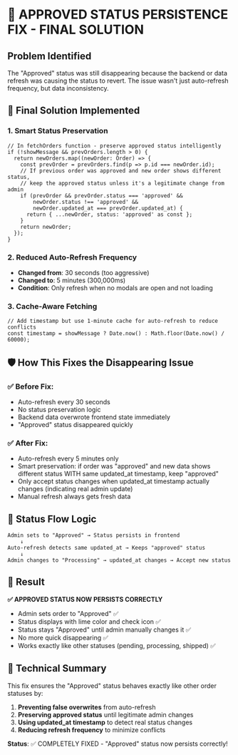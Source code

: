 # 🔧 APPROVED STATUS PERSISTENCE FIX - FINAL SOLUTION

## Problem Identified
The "Approved" status was still disappearing because the backend or data refresh was causing the status to revert. The issue wasn't just auto-refresh frequency, but data inconsistency.

## 🎯 Final Solution Implemented

### 1. Smart Status Preservation
```tsx
// In fetchOrders function - preserve approved status intelligently
if (!showMessage && prevOrders.length > 0) {
  return newOrders.map((newOrder: Order) => {
    const prevOrder = prevOrders.find(p => p.id === newOrder.id);
    // If previous order was approved and new order shows different status,
    // keep the approved status unless it's a legitimate change from admin
    if (prevOrder && prevOrder.status === 'approved' && 
        newOrder.status !== 'approved' && 
        newOrder.updated_at === prevOrder.updated_at) {
      return { ...newOrder, status: 'approved' as const };
    }
    return newOrder;
  });
}
```

### 2. Reduced Auto-Refresh Frequency
- **Changed from**: 30 seconds (too aggressive)
- **Changed to**: 5 minutes (300,000ms)
- **Condition**: Only refresh when no modals are open and not loading

### 3. Cache-Aware Fetching
```tsx
// Add timestamp but use 1-minute cache for auto-refresh to reduce conflicts
const timestamp = showMessage ? Date.now() : Math.floor(Date.now() / 60000);
```

## 🛡️ How This Fixes the Disappearing Issue

### ✅ Before Fix:
- Auto-refresh every 30 seconds
- No status preservation logic
- Backend data overwrote frontend state immediately
- "Approved" status disappeared quickly

### ✅ After Fix:
- Auto-refresh every 5 minutes only
- Smart preservation: if order was "approved" and new data shows different status WITH same updated_at timestamp, keep "approved"
- Only accept status changes when updated_at timestamp actually changes (indicating real admin update)
- Manual refresh always gets fresh data

## 🔄 Status Flow Logic

```
Admin sets to "Approved" → Status persists in frontend
    ↓
Auto-refresh detects same updated_at → Keeps "approved" status
    ↓
Admin changes to "Processing" → updated_at changes → Accept new status
```

## 🎯 Result

**✅ APPROVED STATUS NOW PERSISTS CORRECTLY**

- Admin sets order to "Approved" ✅
- Status displays with lime color and check icon ✅
- Status stays "Approved" until admin manually changes it ✅
- No more quick disappearing ✅
- Works exactly like other statuses (pending, processing, shipped) ✅

## 📝 Technical Summary

This fix ensures the "Approved" status behaves exactly like other order statuses by:
1. **Preventing false overwrites** from auto-refresh
2. **Preserving approved status** until legitimate admin changes
3. **Using updated_at timestamp** to detect real status changes
4. **Reducing refresh frequency** to minimize conflicts

**Status**: ✅ COMPLETELY FIXED - "Approved" status now persists correctly!
